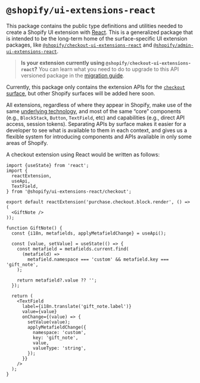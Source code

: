 # `@shopify/ui-extensions-react`

This package contains the public type definitions and utilities needed to create a Shopify UI extension with [React](https://reactjs.org/). This is a generalized package that is intended to be the long-term home of the surface-specific UI extension packages, like [`@shopify/checkout-ui-extensions-react`](https://github.com/Shopify/ui-extensions/tree/main/packages/checkout-ui-extensions-react) and [`@shopify/admin-ui-extensions-react`](https://github.com/Shopify/ui-extensions/tree/main/packages/admin-ui-extensions-react).

> **Is your extension currently using `@shopify/checkout-ui-extensions-react`?** You can learn what you need to do to upgrade to this API versioned package in the [migration guide](../../documentation/upgrade/checkout-ui-extension-api-versioning.md).

Currently, this package only contains the extension APIs for the [`checkout` surface](./src/surfaces/checkout), but other Shopify surfaces will be added here soon.

All extensions, regardless of where they appear in Shopify, make use of the same [underlying technology](../../documentation/how-extensions-work.md), and most of the same “core” components (e.g., `BlockStack`, `Button`, `TextField`, etc) and capabilities (e.g., direct API access, session tokens). Separating APIs by surface makes it easier for a developer to see what is available to them in each context, and gives us a flexible system for introducing components and APIs available in only some areas of Shopify.

A checkout extension using React would be written as follows:

```tsx
import {useState} from 'react';
import {
  reactExtension,
  useApi,
  TextField,
} from '@shopify/ui-extensions-react/checkout';

export default reactExtension('purchase.checkout.block.render', () => (
  <GiftNote />
));

function GiftNote() {
  const {i18n, metafields, applyMetafieldChange} = useApi();

  const [value, setValue] = useState(() => {
    const metafield = metafields.current.find(
      (metafield) =>
        metafield.namespace === 'custom' && metafield.key === 'gift_note',
    );

    return metafield?.value ?? '';
  });

  return (
    <TextField
      label={i18n.translate('gift_note.label')}
      value={value}
      onChange={(value) => {
        setValue(value);
        applyMetafieldChange({
          namespace: 'custom',
          key: 'gift_note',
          value,
          valueType: 'string',
        });
      }}
    />
  );
}
```
